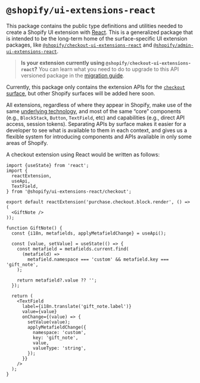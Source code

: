 # `@shopify/ui-extensions-react`

This package contains the public type definitions and utilities needed to create a Shopify UI extension with [React](https://reactjs.org/). This is a generalized package that is intended to be the long-term home of the surface-specific UI extension packages, like [`@shopify/checkout-ui-extensions-react`](https://github.com/Shopify/ui-extensions/tree/main/packages/checkout-ui-extensions-react) and [`@shopify/admin-ui-extensions-react`](https://github.com/Shopify/ui-extensions/tree/main/packages/admin-ui-extensions-react).

> **Is your extension currently using `@shopify/checkout-ui-extensions-react`?** You can learn what you need to do to upgrade to this API versioned package in the [migration guide](../../documentation/upgrade/checkout-ui-extension-api-versioning.md).

Currently, this package only contains the extension APIs for the [`checkout` surface](./src/surfaces/checkout), but other Shopify surfaces will be added here soon.

All extensions, regardless of where they appear in Shopify, make use of the same [underlying technology](../../documentation/how-extensions-work.md), and most of the same “core” components (e.g., `BlockStack`, `Button`, `TextField`, etc) and capabilities (e.g., direct API access, session tokens). Separating APIs by surface makes it easier for a developer to see what is available to them in each context, and gives us a flexible system for introducing components and APIs available in only some areas of Shopify.

A checkout extension using React would be written as follows:

```tsx
import {useState} from 'react';
import {
  reactExtension,
  useApi,
  TextField,
} from '@shopify/ui-extensions-react/checkout';

export default reactExtension('purchase.checkout.block.render', () => (
  <GiftNote />
));

function GiftNote() {
  const {i18n, metafields, applyMetafieldChange} = useApi();

  const [value, setValue] = useState(() => {
    const metafield = metafields.current.find(
      (metafield) =>
        metafield.namespace === 'custom' && metafield.key === 'gift_note',
    );

    return metafield?.value ?? '';
  });

  return (
    <TextField
      label={i18n.translate('gift_note.label')}
      value={value}
      onChange={(value) => {
        setValue(value);
        applyMetafieldChange({
          namespace: 'custom',
          key: 'gift_note',
          value,
          valueType: 'string',
        });
      }}
    />
  );
}
```
